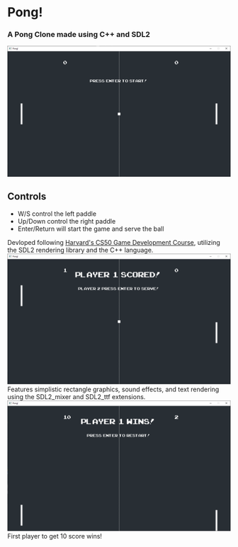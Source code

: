 # Pong!
### A Pong Clone made using C++ and SDL2
![start screen](https://github.com/WilliamFBurdick/SDL2_Pong/blob/master/Captures/Pong_Start.PNG)
## Controls
- W/S control the left paddle
- Up/Down control the right paddle
- Enter/Return will start the game and serve the ball

Devloped following [Harvard's CS50 Game Development Course](https://www.youtube.com/watch?v=GfwpRU0cT10&list=PLhQjrBD2T383Vx9-4vJYFsJbvZ_D17Qzh&index=3), utilizing the SDL2 rendering library and the C++ language.
![score screen](https://github.com/WilliamFBurdick/SDL2_Pong/blob/master/Captures/Pong_Score.PNG)
Features simplistic rectangle graphics, sound effects, and text rendering using the SDL2_mixer and SDL2_ttf extensions.
![victory screen](https://github.com/WilliamFBurdick/SDL2_Pong/blob/master/Captures/Pong_Victory.PNG)
First player to get 10 score wins!
